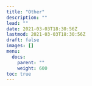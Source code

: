 ```yaml
---
title: "Other"
description: ""
lead: ""
date: 2021-03-03T18:30:56Z
lastmod: 2021-03-03T18:30:56Z
draft: false
images: []
menu: 
  docs:
    parent: ""
    weight: 600
toc: true
---
```

